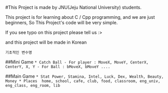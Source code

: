 #This Project is made by JNU(Jeju National University) students.


This project is for learning about C / Cpp programming, and we are just beginners, So This Project's code will be very simple.

If you see typo on this project please tell us :>

and this project will be made in Korean

```
기초적인 변수명
```


##Mini Game
    ```
    * Catch Ball
      - For player :
          MoveX, MoveY, CenterX, CenterY, X, Y
      - For Ball :
          bMoveX, bMoveY ....
    ```
    
##Main Game
    ```
    * Stat
          Power, Stamina, Intel, Luck, Dex, Wealth, Beauty, Money
    * Places 
          home, school, cafe, club, food, classroom, eng_univ, eng_class, eng_room, lib
    ```

